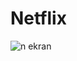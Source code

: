 # Netflix







![n ekran](https://github.com/silan4/Netflix/assets/147344710/2ec806d4-ab4e-4e07-8675-5b758d6ecd04)

